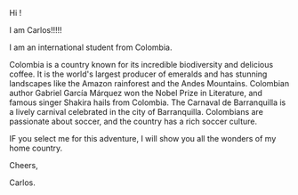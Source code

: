Hi !

I am Carlos!!!!!

I am an international student from Colombia.

Colombia is a country known for its incredible biodiversity and delicious coffee. It is the world's largest producer of emeralds and has stunning landscapes like the Amazon rainforest and the Andes Mountains. Colombian author Gabriel García Márquez won the Nobel Prize in Literature, and famous singer Shakira hails from Colombia. The Carnaval de Barranquilla is a lively carnival celebrated in the city of Barranquilla. Colombians are passionate about soccer, and the country has a rich soccer culture.

IF you select me for this adventure, I will show you all the wonders of my home country.

Cheers,

Carlos.

